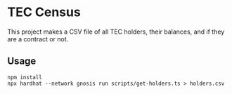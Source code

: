 # TEC Census

This project makes a CSV file of all TEC holders, their balances, and if they are a contract or not.

## Usage

```shell
npm install
npx hardhat --network gnosis run scripts/get-holders.ts > holders.csv
```

